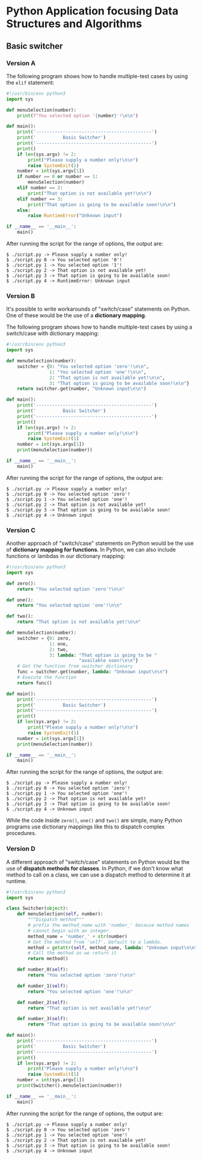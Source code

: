 # Python Application focusing Data Structures and Algorithms

## Basic switcher

### Version A

The following program shows how to handle multiple-test cases by using
the `elif` statement:

```python
#!/usr/bin/env python3
import sys

def menuSelection(number):
    print(f"You selected option '{number}'!\n\n")

def main():
    print('-------------------------------------------')
    print('          Basic Switcher')
    print('-------------------------------------------')
    print()
    if len(sys.argv) != 2:
        print("Please supply a number only!\n\n")
        raise SystemExit(1)
    number = int(sys.argv[1])
    if number == 0 or number == 1:
        menuSelection(number)
    elif number == 2:
        print("That option is not available yet!\n\n")
    elif number == 3:
        print("That option is going to be available soon!\n\n")
    else:
        raise RuntimeError("Unknown input")

if __name__ == '__main__':
    main()
```

After running the script for the range of options, the output are:

```
$ ./script.py -> Please supply a number only!
$ ./script.py 0 -> You selected option '0'!
$ ./script.py 1 -> You selected option '1'!
$ ./script.py 2 -> That option is not available yet!
$ ./script.py 3 -> That option is going to be available soon!
$ ./script.py 4 -> RuntimeError: Unknown input
```

### Version B

It's possible to write workarounds of "switch/case" statements on 
Python. One of these would be the use of a **dictionary mapping**.

The following program shows how to handle multiple-test cases by using a 
switch/case with dictionary mapping:

```python
#!/usr/bin/env python3
import sys

def menuSelection(number):
    switcher = {0: "You selected option 'zero'!\n\n", 
                1: "You selected option 'one'!\n\n", 
                2: "That option is not available yet!\n\n", 
                3: "That option is going to be available soon!\n\n"}
    return switcher.get(number, "Unknown input\n\n")

def main():
    print('-------------------------------------------')
    print('          Basic Switcher')
    print('-------------------------------------------')
    print()
    if len(sys.argv) != 2:
        print("Please supply a number only!\n\n")
        raise SystemExit(1)
    number = int(sys.argv[1])
    print(menuSelection(number))

if __name__ == '__main__':
    main()
```

After running the script for the range of options, the output are:

```
$ ./script.py -> Please supply a number only!
$ ./script.py 0 -> You selected option 'zero'!
$ ./script.py 1 -> You selected option 'one'!
$ ./script.py 2 -> That option is not available yet!
$ ./script.py 3 -> That option is going to be available soon!
$ ./script.py 4 -> Unknown input
```

### Version C

Another approach of "switch/case" statements on Python would be the use 
of **dictionary mapping for functions**. In Python, we can also include 
functions or lambdas in our dictionary mapping:

```python
#!/usr/bin/env python3
import sys

def zero():
    return "You selected option 'zero'!\n\n"

def one():
    return "You selected option 'one'!\n\n"

def two():
    return "That option is not available yet!\n\n"

def menuSelection(number):
    switcher = {0: zero, 
                1: one, 
                2: two, 
                3: lambda: "That option is going to be "
                           "available soon!\n\n"}
    # Get the function from switcher dictionary
    func = switcher.get(number, lambda: "Unknown input\n\n")
    # Execute the function
    return func()

def main():
    print('-------------------------------------------')
    print('          Basic Switcher')
    print('-------------------------------------------')
    print()
    if len(sys.argv) != 2:
        print("Please supply a number only!\n\n")
        raise SystemExit(1)
    number = int(sys.argv[1])
    print(menuSelection(number))

if __name__ == '__main__':
    main()
```

After running the script for the range of options, the output are:

```
$ ./script.py -> Please supply a number only!
$ ./script.py 0 -> You selected option 'zero'!
$ ./script.py 1 -> You selected option 'one'!
$ ./script.py 2 -> That option is not available yet!
$ ./script.py 3 -> That option is going to be available soon!
$ ./script.py 4 -> Unknown input
```

While the code inside `zero()`, `one()` and `two()` are simple, many 
Python programs use dictionary mappings like this to dispatch complex 
procedures.

### Version D

A different approach of "switch/case" statements on Python would be the 
use of **dispatch methods for classes**. In Python, if we don't know 
what method to call on a class, we can use a dispatch method to 
determine it at runtime.

```python
#!/usr/bin/env python3
import sys

class Switcher(object):
    def menuSelection(self, number):
        """Dispatch method"""
        # prefix the method_name with 'number_' because method names
        # cannot begin with an integer.
        method_name = 'number_' + str(number)
        # Get the method from 'self'. Default to a lambda.
        method = getattr(self, method_name, lambda: "Unknown input\n\n")
        # Call the method as we return it
        return method()

    def number_0(self):
        return "You selected option 'zero'!\n\n"

    def number_1(self):
        return "You selected option 'one'!\n\n"

    def number_2(self):
        return "That option is not available yet!\n\n"

    def number_3(self):
        return "That option is going to be available soon!\n\n"

def main():
    print('-------------------------------------------')
    print('          Basic Switcher')
    print('-------------------------------------------')
    print()
    if len(sys.argv) != 2:
        print("Please supply a number only!\n\n")
        raise SystemExit(1)
    number = int(sys.argv[1])
    print(Switcher().menuSelection(number))

if __name__ == '__main__':
    main()
```

After running the script for the range of options, the output are:

```
$ ./script.py -> Please supply a number only!
$ ./script.py 0 -> You selected option 'zero'!
$ ./script.py 1 -> You selected option 'one'!
$ ./script.py 2 -> That option is not available yet!
$ ./script.py 3 -> That option is going to be available soon!
$ ./script.py 4 -> Unknown input
```
